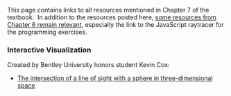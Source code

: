 
This page contains links to all resources mentioned in Chapter 7 of the
textbook.  In addition to the resources posted here, [some resources from
Chapter 6 remain relevant](chapter-6-resources.md), especially the link to
the JavaScript raytracer for the programming exercises.

### Interactive Visualization

Created by Bentley University honors student Kevin Cox:

 * [The intersection of a line of sight with a sphere in three-dimensional
   space](http://tube.geogebra.org/student/m947117)
